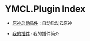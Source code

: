 # YMCL.Plugin Index
- [原神启动插件](https://github.com/DaiYu-233/YMCL.Plugin/tree/main/HLXF/YuanShenLaunch) :
  自动启动云原神

- [我的插件](https://github.com/DaiYu-233/YMCL.Plugin/tree/main/我的插件作者/我的插件名称) :
  我的插件简介